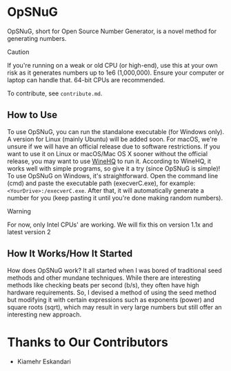 # OpSNuG

OpSNuG, short for Open Source Number Generator, is a novel method for generating numbers.

> [!CAUTION]
> If you're running on a weak or old CPU (or high-end), use this at your own risk as it generates numbers up to 1e6 (1,000,000). Ensure your computer or laptop can handle that. 64-bit CPUs are recommended.

To contribute, see `contribute.md`.

## How to Use

To use OpSNuG, you can run the standalone executable (for Windows only). A version for Linux (mainly Ubuntu) will be added soon. For macOS, we're unsure if we will have an official release due to software restrictions. If you want to use it on Linux or macOS/Mac OS X sooner without the official release, you may want to use [WineHQ](https://www.winehq.org/) to run it. According to WineHQ, it works well with simple programs, so give it a try (since OpSNuG is simple)! To use OpSNuG on Windows, it's straightforward. Open the command line (cmd) and paste the executable path (execverC.exe), for example: `<YourDrive>:/execverC.exe`. After that, it will automatically generate a number for you (keep pasting it until you're done making random numbers).

> [!WARNING]
> For now, only Intel CPUs' are working. We will fix this on version 1.1x and latest version 2

## How It Works/How It Started

How does OpSNuG work? It all started when I was bored of traditional seed methods and other mundane techniques. While there are interesting methods like checking beats per second (b/s), they often have high hardware requirements. So, I devised a method of using the seed method but modifying it with certain expressions such as exponents (power) and square roots (sqrt), which may result in very large numbers but still offer an interesting new approach.

# Thanks to Our Contributors

- Kiamehr Eskandari 
